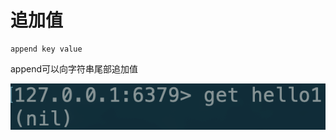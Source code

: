# 追加值

```text
append key value
```

append可以向字符串尾部追加值

![](../../.gitbook/assets/image%20%2839%29.png)

